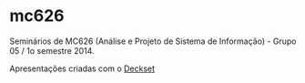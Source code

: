 mc626
=====

Seminários de MC626 (Análise e Projeto de Sistema de Informação) - Grupo 05 / 1o semestre 2014.

Apresentações criadas com o [Deckset](http://www.decksetapp.com)
